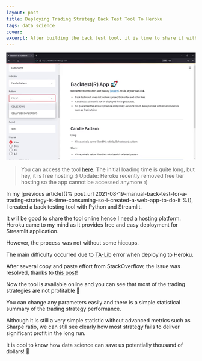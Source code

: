 ```yaml
---
layout: post
title: Deploying Trading Strategy Back Test Tool To Heroku
tags: data_science
cover:
excerpt: After building the back test tool, it is time to share it with others. The tool is free to use and hopefully can show that most trading strategies are not profitable.
---
```


![](/images/blog/streamlit_intro/deploy-heroku.png)

> You can access the tool [here](https://backtestr.herokuapp.com/). The initial loading time is quite long, but hey, it is free hosting :) Update: Heroku recently removed free tier hosting so the app cannot be accessed anymore :(

In my [previous article]({% post_url 2021-08-19-manual-back-test-for-a-trading-strategy-is-time-consuming-so-i-created-a-web-app-to-do-it %}), I created a back testing tool with Python and Streamlit.

It will be good to share the tool online hence I need a hosting platform. Heroku came to my mind as it provides free and easy deployment for Streamlit application.

However, the process was not without some hiccups.

The main difficulty occurred due to [TA-Lib](https://github.com/mrjbq7/ta-lib) error when deploying to Heroku. 

After several copy and paste effort from StackOverflow, the issue was resolved, thanks to [this post](https://stackoverflow.com/questions/43453953/how-to-install-python-library-in-heroku)!

Now the tool is available online and you can see that most of the trading strategies are not profitable 💸


You can change any parameters easily and there is a simple statistical summary of the trading strategy performance. 

Although it is still a very simple statistic without advanced metrics such as Sharpe ratio, we can still see clearly how most strategy fails to deliver significant profit in the long run.

It is cool to know how data science can save us potentially thousand of dollars! 🚀